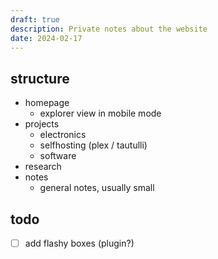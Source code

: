 ```yaml
---
draft: true
description: Private notes about the website
date: 2024-02-17
---
```

## structure

- homepage
	- explorer view in mobile mode
- projects
	- electronics
	- selfhosting (plex / tautulli)
	- software
- research
- notes
	- general notes, usually small

## todo
- [ ] add flashy boxes (plugin?)